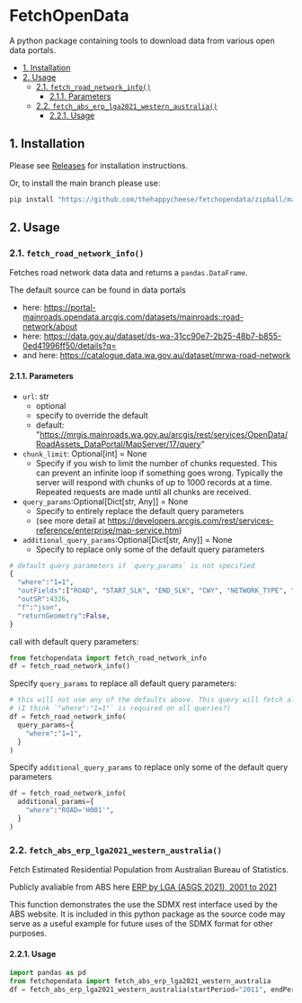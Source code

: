 # FetchOpenData <!-- omit in toc -->

A python package containing tools to download data from various open data portals.

- [1. Installation](#1-installation)
- [2. Usage](#2-usage)
  - [2.1. `fetch_road_network_info()`](#21-fetch_road_network_info)
    - [2.1.1. Parameters](#211-parameters)
  - [2.2. `fetch_abs_erp_lga2021_western_australia()`](#22-fetch_abs_erp_lga2021_western_australia)
    - [2.2.1. Usage](#221-usage)

## 1. Installation

Please see [Releases](https://github.com/thehappycheese/fetchopendata/releases) for installation instructions.

Or, to install the main branch please use:

```bash
pip install "https://github.com/thehappycheese/fetchopendata/zipball/main/"
```

## 2. Usage

### 2.1. `fetch_road_network_info()`

Fetches road network data data and returns a `pandas.DataFrame`.

The default source can be found in data portals 
- here: https://portal-mainroads.opendata.arcgis.com/datasets/mainroads::road-network/about
- here: https://data.gov.au/dataset/ds-wa-31cc90e7-2b25-48b7-b855-0ed41996ff50/details?q=
- and here: https://catalogue.data.wa.gov.au/dataset/mrwa-road-network

#### 2.1.1. Parameters

- `url`: str
  - optional
  - specify to override the default
  - default: "https://mrgis.mainroads.wa.gov.au/arcgis/rest/services/OpenData/RoadAssets_DataPortal/MapServer/17/query"
- `chunk_limit`: Optional[int] = None
  - Specify if you wish to limit the number of chunks requested. This can prevent an infinite loop if something goes wrong. Typically the server will respond with chunks of up to 1000 records at a time. Repeated requests are made until all chunks are received.
- `query_params`:Optional[Dict[str, Any]] = None
  - Specify to entirely replace the default query parameters
  - (see more detail at https://developers.arcgis.com/rest/services-reference/enterprise/map-service.htm)
- `additional_query_params`:Optional[Dict[str, Any]] = None
  - Specify to replace only some of the default query parameters
  
```python
# default query parameters if `query_params` is not specified
{
  "where":"1=1",
  "outFields":["ROAD", "START_SLK", "END_SLK", "CWY", "NETWORK_TYPE", "START_TRUE_DIST", "END_TRUE_DIST", "RA_NO"],
  "outSR":4326,
  "f":"json",
  "returnGeometry":False,
}
```

call with default query parameters:

```python
from fetchopendata import fetch_road_network_info
df = fetch_road_network_info()
```

Specify `query_params` to replace all default query parameters:

```python
# this will not use any of the defaults above. This query will fetch all data including geometry; it is not recommended that you do this.
# (I think `"where":"1=1"` is required on all queries?)
df = fetch_road_network_info(
  query_params={
    "where":"1=1",
  }
)
```

Specify `additional_query_params` to replace only some of the default query parameters

```python
df = fetch_road_network_info(
  additional_params={
    "where":"ROAD='H001'",
  }
)
```

### 2.2. `fetch_abs_erp_lga2021_western_australia()`

Fetch Estimated Residential Population from Australian Bureau of Statistics.

Publicly avaliable from ABS here [ERP by LGA (ASGS 2021), 2001 to 2021](https://explore.data.abs.gov.au/vis?pg=0&tm=ERP%20LGA&hc[dataflowId]=ERP_LGA2021&df[ds]=PEOPLE_TOPICS&df[id]=ERP_LGA2021&df[ag]=ABS&df[vs]=1.0.0&pd=2010%2C&dq=..50080%2B50210%2B50250%2B50280%2B50350%2B50420%2B50490%2B50560%2B50630%2B50770%2B50840%2B50910%2B50980%2B51080%2B51120%2B51190%2B51260%2B51310%2B51330%2B51400%2B51470%2B51540%2B51610%2B51680%2B51750%2B51820%2B51890%2B51960%2B52030%2B52100%2B52170%2B52240%2B52310%2B52380%2B52450%2B52520%2B52590%2B52660%2B52730%2B52800%2B52870%2B52940%2B53010%2B53080%2B53150%2B53220%2B53290%2B53360%2B53430%2B53570%2B53640%2B53710%2B53780%2B53800%2B53920%2B53990%2B54060%2B54130%2B54170%2B54200%2B54280%2B54310%2B54340%2B54410%2B54480%2B54550%2B54620%2B54690%2B54760%2B54830%2B54900%2B54970%2B55040%2B55110%2B55180%2B55250%2B55320%2B55390%2B55460%2B55530%2B55600%2B55670%2B55740%2B55810%2B55880%2B55950%2B56090%2B56160%2B56230%2B56300%2B56370%2B56460%2B56580%2B56620%2B56730%2B56790%2B56860%2B56930%2B57000%2B57080%2B57140%2B57210%2B57280%2B57350%2B57420%2B57490%2B57630%2B57700%2B57770%2B57840%2B57910%2B57980%2B58050%2B58190%2B58260%2B58330%2B58400%2B58470%2B58510%2B58540%2B58570%2B58610%2B58680%2B58760%2B58820%2B58890%2B59030%2B59100%2B59170%2B59250%2B59310%2B59320%2B59330%2B59340%2B59350%2B59360%2B59370%2B5.A&ly[cl]=TIME_PERIOD&ly[rw]=REGION)

This function demonstrates the use the SDMX rest interface used by the ABS
website. It is included in this python package as the source code may serve as a
useful example for future uses of the SDMX format for other purposes.

#### 2.2.1. Usage

```python
import pandas as pd
from fetchopendata import fetch_abs_erp_lga2021_western_australia
df = fetch_abs_erp_lga2021_western_australia(startPeriod="2011", endPeriod="2020")
```
